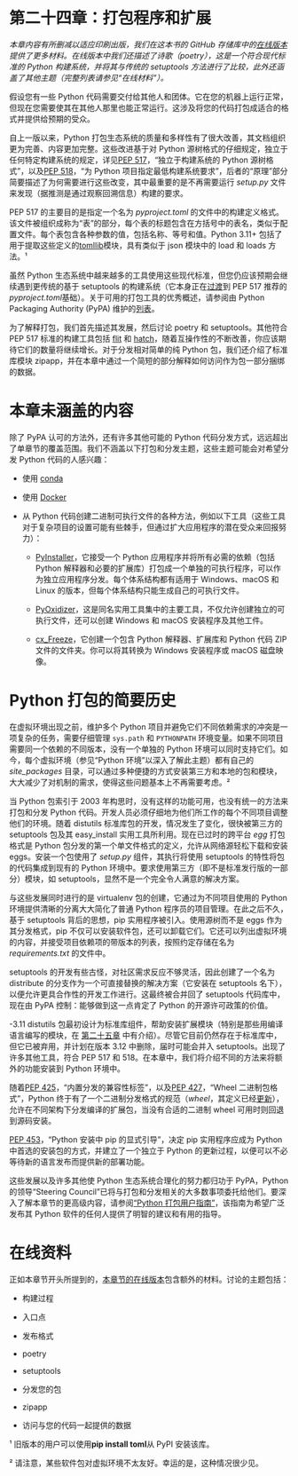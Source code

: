 # 第二十四章：打包程序和扩展

*本章内容有所删减以适应印刷出版，我们在这本书的 GitHub 存储库中的[在线版本](https://oreil.ly/python-nutshell-24)提供了更多材料。在线版本中我们还描述了诗歌（poetry），这是一个符合现代标准的 Python 构建系统，并将其与传统的 setuptools 方法进行了比较，此外还涵盖了其他主题（完整列表请参见“在线材料”）。*

假设您有一些 Python 代码需要交付给其他人和团体。它在您的机器上运行正常，但现在您需要使其在其他人那里也能正常运行。这涉及将您的代码打包成适合的格式并提供给预期的受众。

自上一版以来，Python 打包生态系统的质量和多样性有了很大改善，其文档组织更为完善、内容更加完整。这些改进基于对 Python 源树格式的仔细规定，独立于任何特定构建系统的规定，详见[PEP 517](https://oreil.ly/Vm1QZ)，“独立于构建系统的 Python 源树格式”，以及[PEP 518](https://oreil.ly/KwMjb)，“为 Python 项目指定最低构建系统要求”，后者的“原理”部分简要描述了为何需要进行这些改变，其中最重要的是不再需要运行 *setup.py* 文件来发现（据推测是通过观察回溯信息）构建的要求。

PEP 517 的主要目的是指定一个名为 *pyproject.toml* 的文件中的构建定义格式。该文件被组织成称为“表”的部分，每个表的标题包含在方括号中的表名，类似于配置文件。每个表包含各种参数的值，包括名称、等号和值。Python 3.11+ 包括了用于提取这些定义的[tomllib](https://oreil.ly/fdSIV)模块，具有类似于 json 模块中的 load 和 loads 方法。¹

虽然 Python 生态系统中越来越多的工具使用这些现代标准，但您仍应该预期会继续遇到更传统的基于 setuptools 的构建系统（它本身正在[过渡](https://oreil.ly/aF454)到 PEP 517 推荐的*pyproject.toml*基础）。关于可用的打包工具的优秀概述，请参阅由 Python Packaging Authority (PyPA) 维护的[列表](https://oreil.ly/ttIW6)。

为了解释打包，我们首先描述其发展，然后讨论 poetry 和 setuptools。其他符合 PEP 517 标准的构建工具包括 [flit](https://oreil.ly/sF7Zp) 和 [hatch](https://oreil.ly/AKylH)，随着互操作性的不断改善，你应该期待它们的数量将继续增长。对于分发相对简单的纯 Python 包，我们还介绍了标准库模块 zipapp，并在本章中通过一个简短的部分解释如何访问作为包一部分捆绑的数据。

# 本章未涵盖的内容

除了 PyPA 认可的方法外，还有许多其他可能的 Python 代码分发方式，远远超出了单章节的覆盖范围。我们不涵盖以下打包和分发主题，这些主题可能会对希望分发 Python 代码的人感兴趣：

+   使用 [conda](https://docs.conda.io)

+   使用 [Docker](https://docs.docker.com)

+   从 Python 代码创建二进制可执行文件的各种方法，例如以下工具（这些工具对于复杂项目的设置可能有些棘手，但通过扩大应用程序的潜在受众来回报努力）：

    +   [PyInstaller](https://pyinstaller.org)，它接受一个 Python 应用程序并将所有必需的依赖（包括 Python 解释器和必要的扩展库）打包成一个单独的可执行程序，可以作为独立应用程序分发。每个体系结构都有适用于 Windows、macOS 和 Linux 的版本，但每个体系结构只能生成自己的可执行文件。

    +   [PyOxidizer](https://oreil.ly/GC_5w)，这是同名实用工具集中的主要工具，不仅允许创建独立的可执行文件，还可以创建 Windows 和 macOS 安装程序及其他工件。

    +   [cx_Freeze](https://oreil.ly/pnWdA)，它创建一个包含 Python 解释器、扩展库和 Python 代码 ZIP 文件的文件夹。你可以将其转换为 Windows 安装程序或 macOS 磁盘映像。

# Python 打包的简要历史

在虚拟环境出现之前，维护多个 Python 项目并避免它们不同依赖需求的冲突是一项复杂的任务，需要仔细管理 `sys.path` 和 `PYTHONPATH` 环境变量。如果不同项目需要同一个依赖的不同版本，没有一个单独的 Python 环境可以同时支持它们。如今，每个虚拟环境（参见“Python 环境”以深入了解此主题）都有自己的 *site_packages* 目录，可以通过多种便捷的方式安装第三方和本地的包和模块，大大减少了对机制的需求，使得这些问题基本上不再需要考虑。²

当 Python 包索引于 2003 年构思时，没有这样的功能可用，也没有统一的方法来打包和分发 Python 代码。开发人员必须仔细地为他们所工作的每个不同项目调整他们的环境。随着 distutils 标准库包的开发，情况发生了变化，很快被第三方的 setuptools 包及其 easy_install 实用工具所利用。现在已过时的跨平台 *egg* 打包格式是 Python 包分发的第一个单文件格式的定义，允许从网络源轻松下载和安装 eggs。安装一个包使用了 *setup.py* 组件，其执行将使用 setuptools 的特性将包的代码集成到现有的 Python 环境中。要求使用第三方（即不是标准发行版的一部分）模块，如 setuptools，显然不是一个完全令人满意的解决方案。

与这些发展同时进行的是 virtualenv 包的创建，它通过为不同项目使用的 Python 环境提供清晰的分离大大简化了普通 Python 程序员的项目管理。在此之后不久，基于 setuptools 背后的思想，pip 实用程序被引入。使用源树而不是 eggs 作为其分发格式，pip 不仅可以安装软件包，还可以卸载它们。它还可以列出虚拟环境的内容，并接受项目依赖项的带版本的列表，按照约定存储在名为 *requirements.txt* 的文件中。

setuptools 的开发有些古怪，对社区需求反应不够灵活，因此创建了一个名为 distribute 的分支作为一个可直接替换的解决方案（它安装在 setuptools 名下），以便允许更具合作性的开发工作进行。这最终被合并回了 setuptools 代码库中，现在由 PyPA 控制：能够做到这一点肯定了 Python 的开源许可政策的价值。

-3.11 distutils 包最初设计为标准库组件，帮助安装扩展模块（特别是那些用编译语言编写的模块，在 [第二十五章](https://oreil.ly/python-nutshell-25) 中有介绍）。尽管它目前仍然存在于标准库中，但它已被弃用，并计划在版本 3.12 中删除，届时可能会并入 setuptools。出现了许多其他工具，符合 PEP 517 和 518。在本章中，我们将介绍不同的方法来将额外的功能安装到 Python 环境中。

随着[PEP 425](https://oreil.ly/vB13q)，“内置分发的兼容性标签”，以及[PEP 427](https://oreil.ly/B_xwu)，“Wheel 二进制包格式”，Python 终于有了一个二进制分发格式的规范（*wheel*，其定义已经[更新](https://oreil.ly/XYnsg)），允许在不同架构下分发编译的扩展包，当没有合适的二进制 wheel 可用时则回退到源码安装。

[PEP 453](https://oreil.ly/FhWDt)，“Python 安装中 pip 的显式引导”，决定 pip 实用程序应成为 Python 中首选的安装包的方式，并建立了一个独立于 Python 的更新过程，以便可以不必等待新的语言发布而提供新的部署功能。

这些发展以及许多其他使 Python 生态系统合理化的努力都归功于 PyPA，Python 的领导“Steering Council”已将与打包和分发相关的大多数事项委托给他们。要深入了解本章节的更高级内容，请参阅[“Python 打包用户指南”](https://packaging.python.org)，该指南为希望广泛发布其 Python 软件的任何人提供了明智的建议和有用的指导。

# 在线资料

正如本章节开头所提到的，[本章节的在线版本](https://oreil.ly/python-nutshell-24)包含额外的材料。讨论的主题包括：

+   构建过程

+   入口点

+   发布格式

+   poetry

+   setuptools

+   分发您的包

+   zipapp

+   访问与您的代码一起提供的数据

¹ 旧版本的用户可以使用**pip install toml**从 PyPI 安装该库。

² 请注意，某些软件包对虚拟环境不太友好。幸运的是，这种情况很少见。

